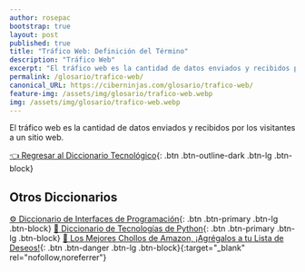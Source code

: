 ```yaml
---
author: rosepac
bootstrap: true
layout: post
published: true
title: "Tráfico Web: Definición del Término"
description: "Tráfico Web"
excerpt: "El tráfico web es la cantidad de datos enviados y recibidos por los visitantes a un sitio web."
permalink: /glosario/trafico-web/
canonical_URL: https://ciberninjas.com/glosario/trafico-web/
feature-img: /assets/img/glosario/trafico-web.webp
img: /assets/img/glosario/trafico-web.webp
---
```


El tráfico web es la cantidad de datos enviados y recibidos por los visitantes a un sitio web.

[👈 Regresar al Diccionario Tecnológico](/glosario/){: .btn .btn-outline-dark .btn-lg .btn-block}

## Otros Diccionarios

[⚙ Diccionario de Interfaces de Programación](/glosario/completo-interfaces-programacion/){: .btn .btn-primary .btn-lg .btn-block}
[🐍 Diccionario de Tecnologías de Python](/glosario/completo-tecnologias-python/){: .btn .btn-primary .btn-lg .btn-block}
[🛒 Los Mejores Chollos de Amazon, ¡Agrégalos a tu Lista de Deseos!](https://www.amazon.es/shop/cibercursos "Los Mejores Chollos de Amazon, Ofertas Flash, Black Monday y Amazon Prime Day"){: .btn .btn-danger .btn-lg .btn-block}{:target="_blank" rel="nofollow,noreferrer"}